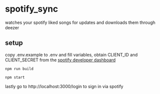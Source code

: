 # spotify_sync
watches your spotify liked songs for updates and downloads them through deezer

## setup
copy .env.example to .env and fill variables, obtain CLIENT_ID and CLIENT_SECRET from the [spotify developer dashboard](https://developer.spotify.com/dashboard/applications)

```
npm run build
```
```
npm start
```

lastly go to http://localhost:3000/login to sign in via spotify
